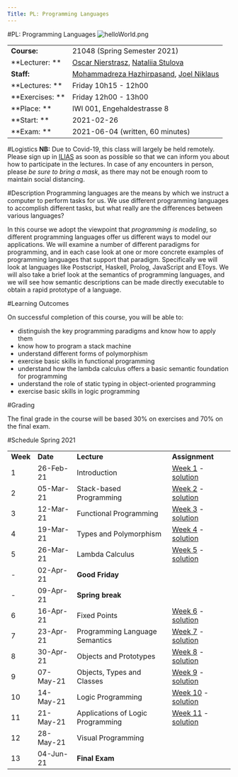 ```yaml
---
Title: PL: Programming Languages
---
```

#PL: Programming Languages
![helloWorld.png](%assets_url%/files/9d/5akymvewfyzh52u2n8g8hdizjrllfl/helloWorld.png)

| | |
|---|---|
|**Course:**|21048 (Spring Semester 2021)
|**Lecturer: **|[Oscar Nierstrasz](%base_url%/staff/oscar), [Nataliia Stulova](%base_url%/staff/Nataliia-Stulova)
|**Staff:**| [Mohammadreza Hazhirpasand](%base_url%/staff/MohammadrezaHazhirpasand), [Joel Niklaus](https://www.digitale-nachhaltigkeit.unibe.ch/about_us/persons/niklaus_joel/index_eng.html)
|**Lectures: **|Friday 10h15 - 12h00
|**Exercises: **|Friday 12h00 - 13h00
| **Place: **|IWI 001, Engehaldestrasse 8
|**Start: **| 2021-02-26
|**Exam: **| 2021-06-04 (written, 60 minutes)

#Logistics
**NB:** Due to Covid-19, this class will largely be held remotely.
Please sign up in [ILIAS](https://ilias.unibe.ch/goto_ilias3_unibe_crs_1841383.html) as soon as possible so that we can inform you about how to participate in the lectures.
In case of any encounters in person, please *be sure to bring a mask*, as there may not be enough room to maintain social distancing.

#Description
Programming languages are the means by which we instruct a computer to perform tasks for us. We use different programming languages to accomplish different tasks, but what really are the differences between various languages?

In this course we adopt the viewpoint that *programming is modeling*, so different programming languages offer us different ways to model our applications. We will examine a number of different paradigms for programming, and in each case look at one or more concrete examples of programming languages that support that paradigm. Specifically we will look at languages like Postscript, Haskell, Prolog, JavaScript and EToys. We will also take a brief look at the semantics of programming languages, and we will see how semantic descriptions can be made directly executable to obtain a rapid prototype of a language.

#Learning Outcomes

On successful completion of this course, you will be able to:


-  distinguish the key programming paradigms and know how to apply them
-  know how to program a stack machine
-  understand different forms of polymorphism
-  exercise basic skills in functional programming
-  understand how the lambda calculus offers a basic semantic foundation for programming
-  understand the role of static typing in object-oriented programming
-  exercise basic skills in logic programming

#Grading

The final grade in the course will be based 30% on exercises and 70% on the final exam. 

#Schedule Spring 2021

| | | | |
|---|---|---|---|
|	**Week**	|	**Date**	|	**Lecture**	|	**Assignment**
|	1	|	26-Feb-21	|	Introduction	|	[Week 1](%assets_url%/download/lectures/pl-exercise21/Assignment01.pdf) - [solution](%assets_url%/download/lectures/pl-exercise21/Assignment01-solution.pdf)
|	2	|	05-Mar-21	|	Stack-based Programming	|	[Week 2](%assets_url%/download/lectures/pl-exercise21/Assignment02.pdf) - [solution](%assets_url%/download/lectures/pl-exercise21/Assignment02-solution.pdf)
|	3	|	12-Mar-21	|	Functional Programming	| [Week 3](%assets_url%/download/lectures/pl-exercise21/Assignment03.pdf) - [solution](%assets_url%/download/lectures/pl-exercise21/Assignment03-solution.pdf)
|	4	|	19-Mar-21	|	Types and Polymorphism	|	[Week 4](%assets_url%/download/lectures/pl-exercise21/Assignment04.pdf) - [solution](%assets_url%/download/lectures/pl-exercise21/Assignment04-solution.pdf)
|	5	|	26-Mar-21	|	Lambda Calculus	| [Week 5](%assets_url%/download/lectures/pl-exercise21/Assignment05.pdf) - [solution](%assets_url%/download/lectures/pl-exercise21/Assignment05-solution.pdf)
|	-	|	02-Apr-21	|	**Good Friday**
|	-	|	09-Apr-21	|	**Spring break**
|	6	|	16-Apr-21	|	Fixed Points	| [Week 6](%assets_url%/download/lectures/pl-exercise21/Assignment06.pdf) - [solution](%assets_url%/download/lectures/pl-exercise21/Assignment06-solution.pdf)
|	7	|	23-Apr-21	|	Programming Language Semantics	|	[Week 7](%assets_url%/download/lectures/pl-exercise21/Assignment07.pdf) - [solution](%assets_url%/download/lectures/pl-exercise21/Assignment07-solution.pdf)
|	8	|	30-Apr-21	|	Objects and Prototypes	| [Week 8](%assets_url%/download/lectures/pl-exercise21/Assignment08.pdf) - [solution](%assets_url%/download/lectures/pl-exercise21/Assignment08-solution.pdf)
|	9	|	07-May-21	|	Objects, Types and Classes	| [Week 9](%assets_url%/download/lectures/pl-exercise21/Assignment09.pdf) - [solution](%assets_url%/download/lectures/pl-exercise21/Assignment09-solution.pdf)
|	10	|	14-May-21	|	Logic Programming	| [Week 10](%assets_url%/download/lectures/pl-exercise21/Assignment10.pdf) - [solution](%assets_url%/download/lectures/pl-exercise21/Assignment10-solution.pdf)
|	11	|	21-May-21	|	Applications of Logic Programming	|[Week 11](%assets_url%/download/lectures/pl-exercise21/Assignment11.pdf?id=1) - [solution](%assets_url%/download/lectures/pl-exercise21/Assignment11-solution.pdf)
|	12	|	28-May-21	|	Visual Programming
|	13	|	04-Jun-21	|	**Final Exam**
